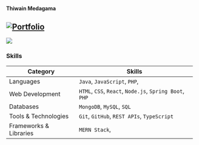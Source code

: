 
#### Thiwain Medagama
[![Portfolio](https://img.shields.io/badge/🐼-Portfolio-%23E4405F.svg?logo=Portfoliod&logoColor=white)](https://www.thiwain.com/) 
---
[![](https://visitcount.itsvg.in/api?id=Thiwain&icon=0&color=0)](https://visitcount.itsvg.in)

<!-- Proudly created with GPRM ( https://gprm.itsvg.in ) -->

### Skills

| Category              | Skills                                                                                         |
|-----------------------|------------------------------------------------------------------------------------------------|
| Languages             | `Java`, `JavaScript`, `PHP`,                                                                   |
| Web Development       | `HTML`, `CSS`, `React`, `Node.js`, `Spring Boot`, `PHP`                                        |
| Databases             | `MongoDB`, `MySQL`, `SQL`                                                                      |
| Tools & Technologies  | `Git`, `GitHub`, `REST APIs`, `TypeScript`                             |
| Frameworks & Libraries| `MERN Stack`,                                                    |

